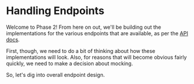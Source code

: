 # Handling Endpoints #

Welcome to Phase 2! From here on out, we'll be building out the implementations for the various endpoints that are available, as per the [API docs](https://developer.engineyard.com).

First, though, we need to do a bit of thinking about how these implementations will look. Also, for reasons that will become obvious fairly quickly, we need to make a decision about mocking.

So, let's dig into overall endpoint design.
